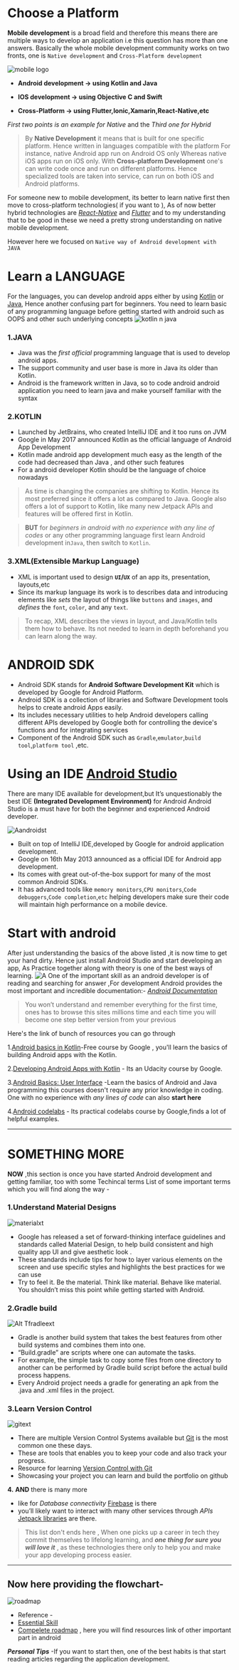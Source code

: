 # Choose a Platform

**Mobile development** is a broad field and therefore this means there are multiple ways to develop an application i.e this question has more than one  answers. Basically the whole mobile development community works on two fronts, one is `Native development` and `Cross-Platform development`

![mobile logo](https://dev-to-uploads.s3.amazonaws.com/uploads/articles/owomu9wqymea5nb8uzxg.jpeg)
* **Android development -> using Kotlin and Java**

* **IOS development -> using Objective C and Swift**

* **Cross-Platform -> using Flutter,Ionic,Xamarin,React-Native,etc**

_First two points is an example  for Native_ and the _Third one for Hybrid_ 

>By **Native Development** it means that is built for one specific platform. Hence written in languages compatible with the platform  For instance, native Android app run on Android OS only Whereas native iOS apps run on iOS only.
 With **Cross-platform Development** one's can write code once and run on different platforms. Hence specialized tools are taken into service, can run on both iOS and Android platforms.
 
For someone new to mobile development, its better to learn native first then move to cross-platform technologies( if you want to ), 
As of now better hybrid technologies are [_React-Native_](https://reactnative.dev/) and [_Flutter_](https://flutter.dev/) and to my understanding that to be good in these  we need a pretty strong understanding on native mobile development.

However here we focused on `Native way of Android development with JAVA`

# Learn a LANGUAGE

For the languages, you can develop android apps either by using [Kotlin](https://kotlinlang.org/) or [Java](https://www.oracle.com/in/java/), Hence another confusing part for beginners.
You need to learn basic of any programming language before getting started with android such as OOPS and other such underlying concepts
![kotlin n java](https://dev-to-uploads.s3.amazonaws.com/uploads/articles/5h2clwv0ahkwbpmxqdt8.png)

### 1.JAVA

* Java was the _first official_ programming language that is 
        used to develop android apps. 
* The support community and user base is more in Java its older than Kotlin. 
* Android is the framework written in Java, so to code android android application you need to learn java and make yourself familiar with the syntax 

### 2.KOTLIN
*  Launched by JetBrains, who created  IntelliJ IDE and it too runs on JVM 
* Google in May 2017 announced Kotlin as the official language of Android App Development
* Kotlin made android app development much easy as the length of the code had decreased than Java , and other such features 
* For a android developer  Kotlin should be the language of choice nowadays

>As time is changing the companies are shifting to Kotlin. Hence its most preferred since it offers a lot as compared to Java. Google also offers a lot of support to Kotlin, like many new Jetpack APIs and features will be offered first in Kotlin.

>**BUT** for _beginners in android with no experience with any line of codes_ or any other programming language first learn Android development in`Java`, then switch to `Kotlin`.

### 3.XML(Extensible Markup Language)
* XML is important used to design **`UI`/`UX`** of an app its, presentation, layouts,etc
* Since its markup language its work is to describes data and introducing elements like _sets_ the layout of things like `buttons` and `images`, and _defines_ the `font`, `color`, and any `text`.

>To recap, XML describes the views in layout, and Java/Kotlin tells them how to behave.
Its not needed to learn in depth beforehand you can learn along the way.



# ANDROID SDK

* Android SDK stands for **Android Software Development Kit** which is developed by Google for Android Platform.
* Android SDK is a collection of libraries and Software Development tools helps to create android Apps easily.
* Its includes necessary utilities to help Android developers calling different APIs developed by Google both for controlling the device's functions and for integrating services
* Component of the Android SDK such as `Gradle`,`emulator`,`build tool`,`platform tool` ,etc.

# Using an IDE [Android Studio](https://developer.android.com/studio/)
There are many IDE available for development,but 
It’s unquestionably the best IDE **(Integrated Development Environment)** for Android
Android Studio is a must have for both the beginner and experienced Android developer.


![Aandroidst](https://dev-to-uploads.s3.amazonaws.com/uploads/articles/r5ub249ljmg54sz7wzuw.jpg)

* Built on top of IntelliJ IDE,developed by Google for android application development.
* Google on 16th May 2013 announced as a official IDE for Android app development.
* Its comes with great out-of-the-box support for many of the most common Android SDKs.
* It has advanced tools like `memory monitors`,`CPU monitors`,`Code debuggers`,`Code completion`,`etc` helping developers make sure their code will maintain high performance on a mobile device.

# Start with android

After just understanding the basics of the above listed ,it is now time to  get your hand dirty. Hence just install Android Studio and start developing an app, As Practice together along with  theory is one of the best ways of learning.
![A](https://dev-to-uploads.s3.amazonaws.com/uploads/articles/q1qfkzudltb6flwf7q5g.jpeg)
 One of the important skill as an android developer is of reading and searching for answer ,For development Android provides the most important and incredible documentation:-
[_Android Documentation_](https://developer.android.com/guide)

>You won’t understand and remember everything for the first time, ones has to browse this sites millions time and each time you will become one step better version  from your previous

Here's the link of bunch of resources you can go through 

1.[Android basics in Kotlin](https://developer.android.com/courses/android-basics-kotlin/course)-Free course by Google , you'll learn the basics of building Android apps with the Kotlin.

2.[Developing Android Apps with Kotlin](https://www.udacity.com/course/developing-android-apps-with-kotlin--ud9012) - Its an Udacity course by 
  Google.

3.[Android Basics: User Interface](https://www.udacity.com/course/android-basics-user-interface--ud834) -Learn the basics of Android and Java programming this courses doesn't require any prior knowledge in coding. One with no experience with _any lines of code_ can also **start here** 

4.[Android codelabs](https://developer.android.com/courses/fundamentals-training/toc-v2) - Its practical codelabs course by Google,finds a lot of helpful examples.

________________________________________________________

# SOMETHING MORE

**NOW** ,this section is once you have started Android development and getting familiar, too with some Techincal terms
List of some important terms which you will find along the way -

### 1.Understand Material Designs
![materialxt](https://dev-to-uploads.s3.amazonaws.com/uploads/articles/vvnzvj2gud3dt3mc1c2b.jpg)
* Google has released a set of forward-thinking interface guidelines and standards called Material Design, to help build consistent and high quality app UI and give  aesthetic  look .
* These standards include tips for how to layer various elements on the screen and use specific styles and highlights the best practices for we can use   
* Try to feel it. Be the material. Think like material. Behave like material. You shouldn’t miss this point while getting started with Android.
 
### 2.Gradle build
![Alt Tfradleext](https://dev-to-uploads.s3.amazonaws.com/uploads/articles/tbveku0tal7apqhqwvn0.jpg)

* Gradle is another build system that takes the best features from other build systems and combines them into one.
* “Build.gradle” are scripts where one can automate the tasks.
* For example, the simple task to copy some files from one directory to another can be performed by Gradle build script before the actual build process happens.
* Every Android project needs a gradle for generating an apk from the .java and .xml files in the project.

### 3.Learn Version Control
 ![gitext](https://dev-to-uploads.s3.amazonaws.com/uploads/articles/dtag2a5avtvs918qxlth.jpeg)
* There are multiple Version Control Systems available but [Git](https://git-scm.com/) is the most common one these days.
* These are tools that enables you to keep your code and also track your progress.
* Resource for learning [Version Control with Git](https://www.udacity.com/course/version-control-with-git--ud123)
* Showcasing your project you can learn and build the portfolio on github 

**4.** **AND** there is many more
* like for _Database connectivity_ [Firebase](https://firebase.google.com/) is there  
* you’ll likely want to interact with many other services through _APIs_ [Jetpack libraries](https://developer.android.com/jetpack/) are  there.

> This list don't ends here ,
 When one picks up a career in tech they commit themselves to lifelong learning, and **_one thing for sure you will love it_** , as these technologies there only to help you and make your app developing process easier.

***

## Now here providing the flowchart-

![roadmap](https://dev-to-uploads.s3.amazonaws.com/uploads/articles/6dlzdpzl3parf2y5doqk.png)


* Reference -
 * [Essential Skill](https://generalassemb.ly/blog/7-essential-skills-you-need-to-be-an-android-developer/)
 * [Compelete roadmap](https://roadmap.sh/android) , here you will find resources link of other important part in android 


**_Personal Tips_** -If you want to start then, one of the best habits is that start reading articles regarding the application development.
